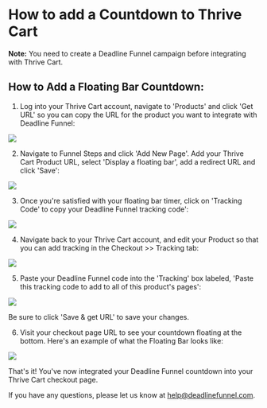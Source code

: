 # How to add a Countdown to Thrive Cart

**Note:** You need to create a Deadline Funnel campaign before integrating with Thrive Cart.

## How to Add a Floating Bar Countdown:

1. Log into your Thrive Cart account, navigate to 'Products' and click 'Get URL' so you can copy the URL for the product you want to integrate with Deadline Funnel:

![](https://d33v4339jhl8k0.cloudfront.net/docs/assets/53974d6ce4b0c76107b109d1/images/596fc93c2c7d3a73488b3f29/file-%20uNACwuj4JP.png)

2. Navigate to Funnel Steps and click 'Add New Page'. Add your Thrive Cart Product URL, select 'Display a floating bar', add a redirect URL and click 'Save':

![](https://d33v4339jhl8k0.cloudfront.net/docs/assets/53974d6ce4b0c76107b109d1/images/5c783c362c7d3a0cb932155e/file-%20JDPyIgnWsG.png)

3. Once you're satisfied with your floating bar timer, click on 'Tracking Code' to copy your Deadline Funnel tracking code':

![](https://d33v4339jhl8k0.cloudfront.net/docs/assets/53974d6ce4b0c76107b109d1/images/5a7b84f70428634376cfec58/file-%20nCV9LRDZSb.png)

4. Navigate back to your Thrive Cart account, and edit your Product so that you can add tracking in the Checkout &gt;&gt; Tracking tab:

![](https://d33v4339jhl8k0.cloudfront.net/docs/assets/53974d6ce4b0c76107b109d1/images/5ab2bd122c7d3a56d88730b9/file-6TNrEYgfFe.png)

5. Paste your Deadline Funnel code into the 'Tracking' box labeled, 'Paste this tracking code to add to all of this product's pages':

![](https://d33v4339jhl8k0.cloudfront.net/docs/assets/53974d6ce4b0c76107b109d1/images/5ab2bd812c7d3a56d88730bb/file-96P9ynxLMS.png)

Be sure to click 'Save & get URL' to save your changes.

6. Visit your checkout page URL to see your countdown floating at the bottom. Here's an example of what the Floating Bar looks like:

![](https://d33v4339jhl8k0.cloudfront.net/docs/assets/53974d6ce4b0c76107b109d1/images/5c65c0a12c7d3a66e32e783a/file-r2622Bfum3.png)

That's it! You've now integrated your Deadline Funnel countdown into your Thrive Cart checkout page.

If you have any questions, please let us know at [help@deadlinefunnel.com](mailto:mailto:help@deadlinefunnel.com).

